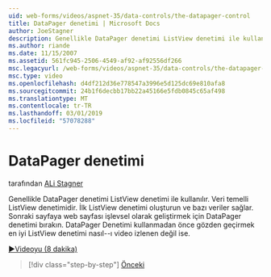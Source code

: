```yaml
---
uid: web-forms/videos/aspnet-35/data-controls/the-datapager-control
title: DataPager denetimi | Microsoft Docs
author: JoeStagner
description: Genellikle DataPager denetimi ListView denetimi ile kullanılır. Veri temelli ListView denetimidir. İlk ListView denetimi oluşturun ve bazı d sağlayın...
ms.author: riande
ms.date: 11/15/2007
ms.assetid: 561fc945-2506-4549-af92-af92556df266
msc.legacyurl: /web-forms/videos/aspnet-35/data-controls/the-datapager-control
msc.type: video
ms.openlocfilehash: d4df212d36e778547a3996e5d125dc69e810afa8
ms.sourcegitcommit: 24b1f6decbb17bb22a45166e5fdb0845c65af498
ms.translationtype: MT
ms.contentlocale: tr-TR
ms.lasthandoff: 03/01/2019
ms.locfileid: "57078288"
---
```

<a name="the-datapager-control"></a>DataPager denetimi
====================
tarafından [ALi Stagner](https://github.com/JoeStagner)

Genellikle DataPager denetimi ListView denetimi ile kullanılır. Veri temelli ListView denetimidir. İlk ListView denetimi oluşturun ve bazı veriler sağlar. Sonraki sayfaya web sayfası işlevsel olarak geliştirmek için DataPager denetimi bırakın. DataPager Denetimi kullanmadan önce gözden geçirmek en iyi ListView denetimi nasıl--ı video izlenen değil ise.

[&#9654;Videoyu (8 dakika)](https://channel9.msdn.com/Blogs/ASP-NET-Site-Videos/the-datapager-control)

> [!div class="step-by-step"]
> [Önceki](the-listview-control.md)
